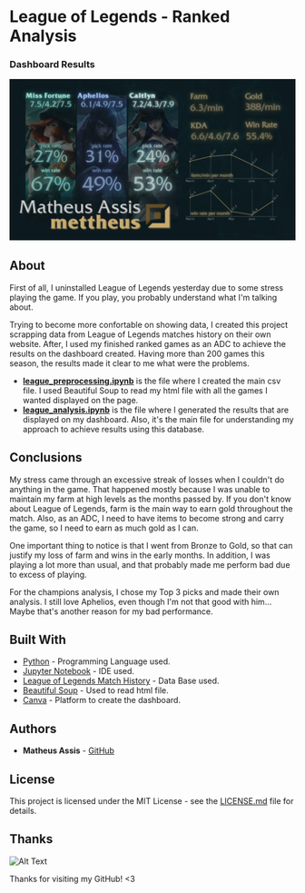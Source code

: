 # League of Legends - Ranked Analysis

### Dashboard Results
![Final Dashboard](img/dashboard.png)

## About
First of all, I uninstalled League of Legends yesterday due to some stress playing the game. If you play, you probably understand what I'm talking about.

Trying to become more confortable on showing data, I created this project scrapping data from League of Legends matches history on their own website. After, I used my finished ranked games as an ADC to achieve the results on the dashboard created. Having more than 200 games this season, the results made it clear to me what were the problems.

* [**league_preprocessing.ipynb**](https://github.com/MatheusMAssis/League-of-Legends-Analysis/blob/master/league_preprocessing.ipynb) is the file where I created the main csv file. I used Beautiful Soup to read my html file with all the games I wanted displayed on the page.
* [**league_analysis.ipynb**](https://github.com/MatheusMAssis/League-of-Legends-Analysis/blob/master/league_analysis.ipynb) is the file where I generated the results that are displayed on my dashboard. Also, it's the main file for understanding my approach to achieve results using this database.

## Conclusions
My stress came through an excessive streak of losses when I couldn't do anything in the game. That happened mostly because I was unable to maintain my farm at high levels as the months passed by. If you don't know about League of Legends, farm is the main way to earn gold throughout the match. Also, as an ADC, I need to have items to become strong and carry the game, so I need to earn as much gold as I can.

One important thing to notice is that I went from Bronze to Gold, so that can justify my loss of farm and wins in the early months. In addition, I was playing a lot more than usual, and that probably made me perform bad due to excess of playing.

For the champions analysis, I chose my Top 3 picks and made their own analysis. I still love Aphelios, even though I'm not that good with him... Maybe that's another reason for my bad performance.

## Built With

* [Python](https://www.python.org/) - Programming Language used.
* [Jupyter Notebook](https://jupyter.org/) - IDE used.
* [League of Legends Match History](https://matchhistory.eune.leagueoflegends.com/en/#match-history/BR1/2067186412415168) - Data Base used. 
* [Beautiful Soup](https://www.crummy.com/software/BeautifulSoup/bs4/doc/) - Used to read html file.
* [Canva](https://www.canva.com/) - Platform to create the dashboard.

## Authors

* **Matheus Assis** - [GitHub](https://github.com/MatheusMAssis)

## License

This project is licensed under the MIT License - see the [LICENSE.md](LICENSE.md) file for details.

## Thanks

![Alt Text](https://media.giphy.com/media/vFKqnCdLPNOKc/giphy.gif)

Thanks for visiting my GitHub! <3
